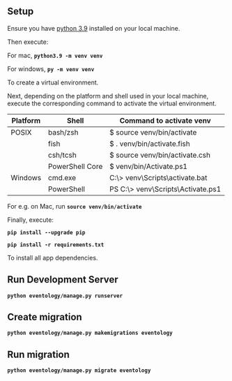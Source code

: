 ## Setup

Ensure you have [python 3.9](https://www.python.org/downloads/) installed on your local machine.

Then execute:

For mac, **`python3.9 -m venv venv`**

For windows, **`py -m venv venv`**

To create a virtual environment.

Next, depending on the platform and shell used in your local machine, execute the corresponding command to activate the virtual environment.

| Platform | Shell           | Command to activate venv           |
| -------- | --------------- | ---------------------------------- |
| POSIX    | bash/zsh        | \$ source venv/bin/activate        |
|          | fish            | \$ . venv/bin/activate.fish        |
|          | csh/tcsh        | \$ source venv/bin/activate.csh    |
|          | PowerShell Core | \$ venv/bin/Activate.ps1           |
| Windows  | cmd.exe         | C:\\> venv\Scripts\activate.bat    |
|          | PowerShell      | PS C:\\> venv\Scripts\Activate.ps1 |

For e.g. on Mac, run **`source venv/bin/activate`**

Finally, execute:

**`pip install --upgrade pip`**

**`pip install -r requirements.txt`**

To install all app dependencies.

## Run Development Server

**`python eventology/manage.py runserver`**

## Create migration

**`python eventology/manage.py makemigrations eventology`**

## Run migration

**`python eventology/manage.py migrate eventology`**

